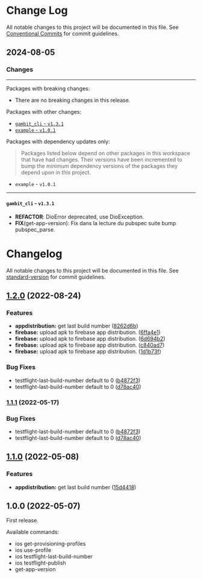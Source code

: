 # Change Log

All notable changes to this project will be documented in this file.
See [Conventional Commits](https://conventionalcommits.org) for commit guidelines.

## 2024-08-05

### Changes

---

Packages with breaking changes:

 - There are no breaking changes in this release.

Packages with other changes:

 - [`gambit_cli` - `v1.3.1`](#gambit_cli---v131)
 - [`example` - `v1.0.1`](#example---v101)

Packages with dependency updates only:

> Packages listed below depend on other packages in this workspace that have had changes. Their versions have been incremented to bump the minimum dependency versions of the packages they depend upon in this project.

 - `example` - `v1.0.1`

---

#### `gambit_cli` - `v1.3.1`

 - **REFACTOR**: DioError deprecated, use DioException.
 - **FIX**(get-app-version): Fix dans la lecture du pubspec suite bump pubspec_parse.

# Changelog

All notable changes to this project will be documented in this file. See [standard-version](https://github.com/conventional-changelog/standard-version) for commit guidelines.

## [1.2.0](https://github.com/MaVilleMonShopping/Gambit-cli/compare/gambit_cli-v1.1.1...gambit_cli-v1.2.0) (2022-08-24)


### Features

* **appdistribution:** get last build number ([8262d6b](https://github.com/MaVilleMonShopping/Gambit-cli/commit/8262d6bcd37cb5fceb31798de34b100b8760e7d1))
* **firebase:** upload apk to firebase app distribution. ([6ffa4e1](https://github.com/MaVilleMonShopping/Gambit-cli/commit/6ffa4e1d182565194218ea1f108349dd04380b55))
* **firebase:** upload apk to firebase app distribution. ([6d694b2](https://github.com/MaVilleMonShopping/Gambit-cli/commit/6d694b21fb6384ca8a4c43829b163cc6babd173a))
* **firebase:** upload apk to firebase app distribution. ([c840ad7](https://github.com/MaVilleMonShopping/Gambit-cli/commit/c840ad7d966d6b75ab5dca898a3bacf571bad866))
* **firebase:** upload apk to firebase app distribution. ([1d1b73f](https://github.com/MaVilleMonShopping/Gambit-cli/commit/1d1b73f3dce2f77f1880d1635968214192b386d5))


### Bug Fixes

* testflight-last-build-number default to 0 ([b4872f3](https://github.com/MaVilleMonShopping/Gambit-cli/commit/b4872f36b1920f53f5d05063450fba04b6956f96))
* testflight-last-build-number default to 0 ([d78ac40](https://github.com/MaVilleMonShopping/Gambit-cli/commit/d78ac405dd4947666474eca17d278afd9e15e9a5))

### [1.1.1](https://github.com/Danaru87/Gambit-cli/compare/v1.1.0...v1.1.1) (2022-05-17)


### Bug Fixes

* testflight-last-build-number default to 0 ([b4872f3](https://github.com/Danaru87/Gambit-cli/commit/b4872f36b1920f53f5d05063450fba04b6956f96))
* testflight-last-build-number default to 0 ([d78ac40](https://github.com/Danaru87/Gambit-cli/commit/d78ac405dd4947666474eca17d278afd9e15e9a5))

## [1.1.0](https://github.com/Danaru87/Gambit-cli/compare/v1.0.0...v1.1.0) (2022-05-08)


### Features

* **appdistribution:** get last build number ([15d4418](https://github.com/Danaru87/Gambit-cli/commit/15d4418a3640cbaba04c84b2dac2e078d0cc9809))

## 1.0.0 (2022-05-07)

First release.

Available commands:

- ios get-provisioning-profiles
- ios use-profile
- ios testflight-last-build-number
- ios testflight-publish
- get-app-version
